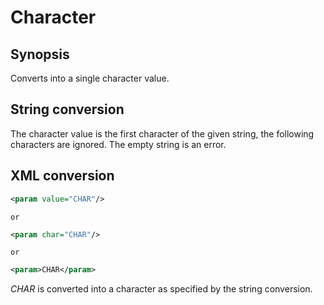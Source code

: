 <h1 class="converter">Character</h1>

## Synopsis

Converts into a single character value.

## String conversion

The character value is the first character of the given string, the following characters are ignored. The empty string is an error.

## XML conversion



```xml
<param value="CHAR"/>
```


	or
	

```xml
<param char="CHAR"/>
```


	or
	

```xml
<param>CHAR</param>
```

*CHAR* is converted into a character as specified by the string conversion.
  

